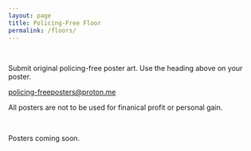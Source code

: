 ```yaml
---
layout: page
title: Policing-Free Floor
permalink: /floors/
---
```


<br>

Submit original policing-free poster art. Use the heading above on your poster. <br>

<a href="policing-freeposters@proton.me">policing-freeposters@proton.me</a> <br>

All posters are not to be used for finanical profit or personal gain. <br>

<br>

Posters coming soon.
